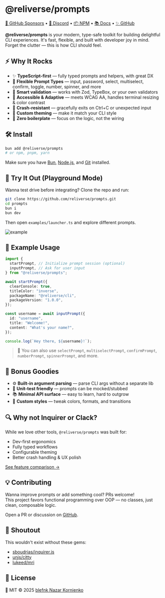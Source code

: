 # @reliverse/prompts

[💖 GitHub Sponsors](https://github.com/sponsors/blefnk) • [💬 Discord](https://discord.gg/3GawfWfAPe) • [📦 NPM](https://npmjs.com/package/@reliverse/prompts) • [📚 Docs](https://docs.reliverse.org/reliverse/prompts) • [✨ GitHub](https://github.com/reliverse/prompts)

**@reliverse/prompts** is your modern, type-safe toolkit for building delightful CLI experiences. It's fast, flexible, and built with developer joy in mind. Forget the clutter — this is how CLI should feel.

## ⚡ Why It Rocks

- ✨ **TypeScript-first** — fully typed prompts and helpers, with great DX
- 🔧 **Flexible Prompt Types** — input, password, select, multiselect, confirm, toggle, number, spinner, and more
- 🧠 **Smart validation** — works with Zod, TypeBox, or your own validators
- 🌈 **Accessible & Adaptive** — meets WCAG AA, handles terminal resizing & color contrast
- 🧯 **Crash-resistant** — gracefully exits on Ctrl+C or unexpected input
- 🎨 **Custom theming** — make it match your CLI style
- 🚀 **Zero boilerplate** — focus on the logic, not the wiring

## 🛠️ Install

```bash
bun add @reliverse/prompts
# or npm, pnpm, yarn
```

Make sure you have [Bun](https://bun.sh), [Node.js](https://nodejs.org), and [Git](https://git-scm.com/downloads) installed.

## 🧪 Try It Out (Playground Mode)

Wanna test drive before integrating? Clone the repo and run:

```bash
git clone https://github.com/reliverse/prompts.git
cd prompts
bun i
bun dev
```

Then open `examples/launcher.ts` and explore different prompts.

![example](./examples/main.png)

## 🧩 Example Usage

```ts
import {
  startPrompt, // Initialize prompt session (optional)
  inputPrompt, // Ask for user input
} from "@reliverse/prompts";

await startPrompt({
  clearConsole: true,
  titleColor: "inverse",
  packageName: "@reliverse/cli",
  packageVersion: "1.0.0",
});

const username = await inputPrompt({
  id: "username",
  title: "Welcome!",
  content: "What's your name?",
});

console.log(`Hey there, ${username}!`);
```

> 🔎 You can also use `selectPrompt`, `multiselectPrompt`, `confirmPrompt`, `numberPrompt`, `spinnerPrompt`, and more.

## 🧠 Bonus Goodies

- ⚙️ **Built-in argument parsing** — parse CLI args without a separate lib
- 🧪 **Unit-test friendly** — prompts can be mocked/stubbed
- 📚 **Minimal API surface** — easy to learn, hard to outgrow
- 💅 **Custom styles** — tweak colors, formats, and transitions

## 🔍 Why not Inquirer or Clack?

While we love other tools, `@reliverse/prompts` was built for:

- Dev-first ergonomics
- Fully typed workflows
- Configurable theming
- Better crash handling & UX polish

[See feature comparison →](https://docs.reliverse.org/reliverse/prompts/#prompts-library-comparison)

## 💡 Contributing

Wanna improve prompts or add something cool? PRs welcome!  
This project favors functional programming over OOP — no classes, just clean, composable logic.

Open a PR or discussion on [GitHub](https://github.com/reliverse/prompts).

## 🙏 Shoutout

This wouldn't exist without these gems:

- [sboudrias/inquirer.js](https://github.com/sboudrias/inquirer.js)
- [unjs/citty](https://github.com/unjs/citty)
- [lukeed/mri](https://github.com/lukeed/mri)

## 📄 License

💖 MIT © 2025 [blefnk Nazar Kornienko](https://github.com/blefnk)
